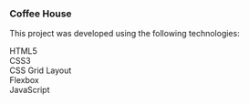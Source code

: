 ### Coffee House

This project was developed using the following technologies:


HTML5
<br>
CSS3
<br>
CSS Grid Layout
<br>
Flexbox
<br>
JavaScript


